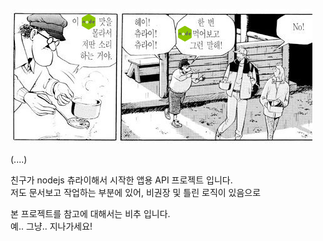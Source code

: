 ![츄라이츄라이](https://github.com/storyhe/sample-express-project/blob/master/static/doyouknow.png)

(....)

친구가 nodejs 츄라이해서 시작한 앱용 API 프로젝트 입니다.  
저도 문서보고 작업하는 부분에 있어, 비권장 및 틀린 로직이 있음으로 

본 프로젝트를 참고에 대해서는 비추 입니다.  
예.. 그냥.. 지나가세요!


